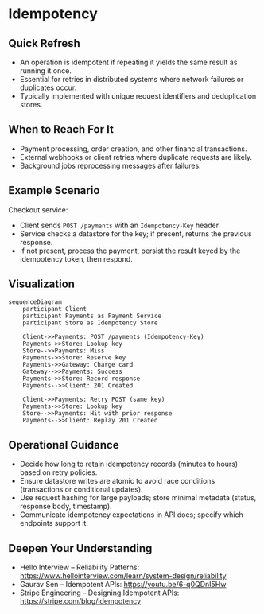 # Idempotency

## Quick Refresh
- An operation is idempotent if repeating it yields the same result as running it once.
- Essential for retries in distributed systems where network failures or duplicates occur.
- Typically implemented with unique request identifiers and deduplication stores.

## When to Reach For It
- Payment processing, order creation, and other financial transactions.
- External webhooks or client retries where duplicate requests are likely.
- Background jobs reprocessing messages after failures.

## Example Scenario
Checkout service:
- Client sends `POST /payments` with an `Idempotency-Key` header.
- Service checks a datastore for the key; if present, returns the previous response.
- If not present, process the payment, persist the result keyed by the idempotency token, then respond.

## Visualization
```mermaid
sequenceDiagram
    participant Client
    participant Payments as Payment Service
    participant Store as Idempotency Store

    Client->>Payments: POST /payments (Idempotency-Key)
    Payments->>Store: Lookup key
    Store-->>Payments: Miss
    Payments->>Store: Reserve key
    Payments->>Gateway: Charge card
    Gateway-->>Payments: Success
    Payments->>Store: Record response
    Payments-->>Client: 201 Created

    Client->>Payments: Retry POST (same key)
    Payments->>Store: Lookup key
    Store-->>Payments: Hit with prior response
    Payments-->>Client: Replay 201 Created
```

## Operational Guidance
- Decide how long to retain idempotency records (minutes to hours) based on retry policies.
- Ensure datastore writes are atomic to avoid race conditions (transactions or conditional updates).
- Use request hashing for large payloads; store minimal metadata (status, response body, timestamp).
- Communicate idempotency expectations in API docs; specify which endpoints support it.

## Deepen Your Understanding
- Hello Interview – Reliability Patterns: https://www.hellointerview.com/learn/system-design/reliability
- Gaurav Sen – Idempotent APIs: https://youtu.be/6-q0QDnI5Hw
- Stripe Engineering – Designing Idempotent APIs: https://stripe.com/blog/idempotency
